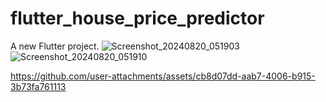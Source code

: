 # flutter_house_price_predictor

A new Flutter project.
![Screenshot_20240820_051903](https://github.com/user-attachments/assets/90cb5d45-9d08-4ec6-94d6-5b68c0d60df3)
![Screenshot_20240820_051910](https://github.com/user-attachments/assets/89baca45-e2bf-4750-99a0-639bf6e19950)

https://github.com/user-attachments/assets/cb8d07dd-aab7-4006-b915-3b73fa761113
